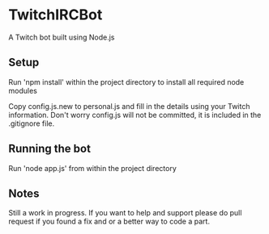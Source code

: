 # TwitchIRCBot
A Twitch bot built using Node.js

## Setup
Run 'npm install' within the project directory to install all required node modules

Copy config.js.new to personal.js and fill in the details using your Twitch information.
Don't worry config.js will not be committed, it is included in the .gitignore file.

## Running the bot
Run 'node app.js' from within the project directory

## Notes
Still a work in progress.
If you want to help and support please do pull request if you found a fix and or a better way to code a part.
